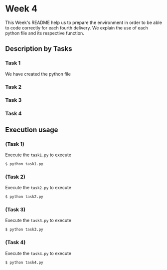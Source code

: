 # Week 4

This Week's README help us to prepare the environment in order to be able to code correctly for each fourth delivery. We explain the use of each python file and its respective function.

## Description by Tasks

### Task 1
We have created the python file 


### Task 2


### Task 3

### Task 4


## Execution usage
### (Task 1)
Execute the `task1.py` to execute 

```sh
$ python task1.py
```

### (Task 2)
Execute the `task2.py` to execute 
```sh
$ python task2.py
```

### (Task 3)
Execute the `task3.py` to execute 

```sh
$ python task3.py
```

### (Task 4)
Execute the `task4.py` to execute 

```sh
$ python task4.py
```

